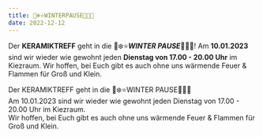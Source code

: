 ```yaml
---
title: 🤍❄️⭐️WINTERPAUSE🌟💎🤍
date: 2022-12-12
---
```


Der **KERAMIKTREFF** geht in die 🤍❄️⭐️***WINTER PAUSE***🌟💎🤍!
Am **10.01.2023** sind wir wieder wie gewohnt jeden **Dienstag von 17.00 - 20.00 Uhr** im Kiezraum.
Wir hoffen, bei Euch gibt es auch ohne uns wärmende Feuer & Flammen für Groß und Klein.

Der KERAMIKTREFF geht in die 🤍❄️⭐️WINTER PAUSE🌟💎🤍 <br>
Am 10.01.2023 sind wir wieder wie gewohnt jeden Dienstag von 17.00 - 20.00 Uhr im Kiezraum. <br>
Wir hoffen, bei Euch gibt es auch ohne uns wärmende Feuer & Flammen für Groß und Klein.
